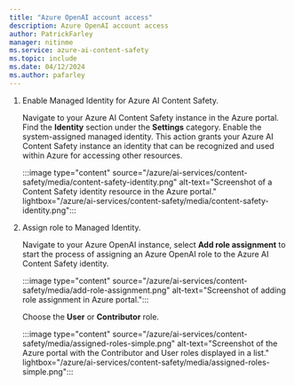 ```yaml
---
title: "Azure OpenAI account access"
description: Azure OpenAI account access
author: PatrickFarley
manager: nitinme
ms.service: azure-ai-content-safety
ms.topic: include
ms.date: 04/12/2024
ms.author: pafarley
---
```



1. Enable Managed Identity for Azure AI Content Safety.

    Navigate to your Azure AI Content Safety instance in the Azure portal. Find the **Identity** section under the **Settings** category. Enable the system-assigned managed identity. This action grants your Azure AI Content Safety instance an identity that can be recognized and used within Azure for accessing other resources. 

    :::image type="content" source="/azure/ai-services/content-safety/media/content-safety-identity.png" alt-text="Screenshot of a Content Safety identity resource in the Azure portal." lightbox="/azure/ai-services/content-safety/media/content-safety-identity.png":::

1. Assign role to Managed Identity.

    Navigate to your Azure OpenAI instance, select **Add role assignment** to start the process of assigning an Azure OpenAI role to the Azure AI Content Safety identity. 

    :::image type="content" source="/azure/ai-services/content-safety/media/add-role-assignment.png" alt-text="Screenshot of adding role assignment in Azure portal.":::

    Choose the **User** or **Contributor** role.

    :::image type="content" source="/azure/ai-services/content-safety/media/assigned-roles-simple.png" alt-text="Screenshot of the Azure portal with the Contributor and User roles displayed in a list." lightbox="/azure/ai-services/content-safety/media/assigned-roles-simple.png":::